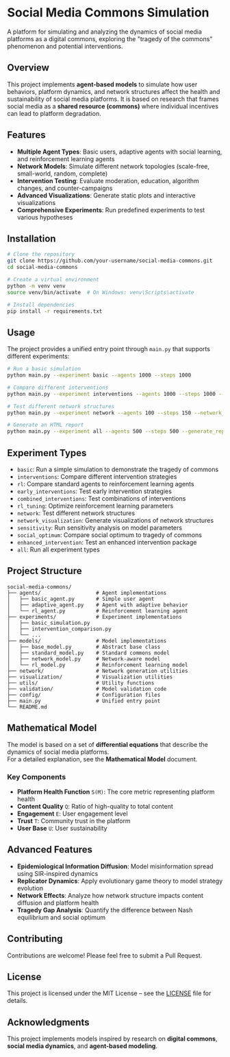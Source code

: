 # Social Media Commons Simulation

A platform for simulating and analyzing the dynamics of social media platforms as a digital commons, exploring the "tragedy of the commons" phenomenon and potential interventions.

## Overview

This project implements **agent-based models** to simulate how user behaviors, platform dynamics, and network structures affect the health and sustainability of social media platforms. It is based on research that frames social media as a **shared resource (commons)** where individual incentives can lead to platform degradation.

## Features

- **Multiple Agent Types**: Basic users, adaptive agents with social learning, and reinforcement learning agents  
- **Network Models**: Simulate different network topologies (scale-free, small-world, random, complete)  
- **Intervention Testing**: Evaluate moderation, education, algorithm changes, and counter-campaigns  
- **Advanced Visualizations**: Generate static plots and interactive visualizations  
- **Comprehensive Experiments**: Run predefined experiments to test various hypotheses  

## Installation

```bash
# Clone the repository
git clone https://github.com/your-username/social-media-commons.git
cd social-media-commons

# Create a virtual environment
python -m venv venv
source venv/bin/activate  # On Windows: venv\Scripts\activate

# Install dependencies
pip install -r requirements.txt
```

## Usage

The project provides a unified entry point through `main.py` that supports different experiments:

```bash
# Run a basic simulation
python main.py --experiment basic --agents 1000 --steps 1000

# Compare different interventions
python main.py --experiment interventions --agents 1000 --steps 1000 --intervention_step 200

# Test different network structures
python main.py --experiment network --agents 100 --steps 150 --network_type scale_free

# Generate an HTML report
python main.py --experiment all --agents 500 --steps 500 --generate_report
```

## Experiment Types

- `basic`: Run a simple simulation to demonstrate the tragedy of commons  
- `interventions`: Compare different intervention strategies  
- `rl`: Compare standard agents to reinforcement learning agents  
- `early_interventions`: Test early intervention strategies  
- `combined_interventions`: Test combinations of interventions  
- `rl_tuning`: Optimize reinforcement learning parameters  
- `network`: Test different network structures  
- `network_visualization`: Generate visualizations of network structures  
- `sensitivity`: Run sensitivity analysis on model parameters  
- `social_optimum`: Compare social optimum to tragedy of commons  
- `enhanced_intervention`: Test an enhanced intervention package  
- `all`: Run all experiment types  

## Project Structure

```
social-media-commons/
├── agents/                  # Agent implementations
│   ├── basic_agent.py       # Simple user agent
│   ├── adaptive_agent.py    # Agent with adaptive behavior
│   └── rl_agent.py          # Reinforcement learning agent
├── experiments/             # Experiment implementations
│   ├── basic_simulation.py
│   ├── intervention_comparison.py
│   └── ...
├── models/                  # Model implementations
│   ├── base_model.py        # Abstract base class
│   ├── standard_model.py    # Standard commons model
│   ├── network_model.py     # Network-aware model
│   └── rl_model.py          # Reinforcement learning model
├── network/                 # Network generation utilities
├── visualization/           # Visualization utilities
├── utils/                   # Utility functions
├── validation/              # Model validation code
├── config/                  # Configuration files
├── main.py                  # Unified entry point
└── README.md
```

## Mathematical Model

The model is based on a set of **differential equations** that describe the dynamics of social media platforms.  
For a detailed explanation, see the **Mathematical Model** document.

### Key Components

- **Platform Health Function** `S(M)`: The core metric representing platform health  
- **Content Quality** `Q`: Ratio of high-quality to total content  
- **Engagement** `E`: User engagement level  
- **Trust** `T`: Community trust in the platform  
- **User Base** `U`: User sustainability  

## Advanced Features

- **Epidemiological Information Diffusion**: Model misinformation spread using SIR-inspired dynamics  
- **Replicator Dynamics**: Apply evolutionary game theory to model strategy evolution  
- **Network Effects**: Analyze how network structure impacts content diffusion and platform health  
- **Tragedy Gap Analysis**: Quantify the difference between Nash equilibrium and social optimum  

## Contributing

Contributions are welcome! Please feel free to submit a Pull Request.

## License

This project is licensed under the MIT License – see the [LICENSE](LICENSE) file for details.

## Acknowledgments

This project implements models inspired by research on **digital commons**, **social media dynamics**, and **agent-based modeling**.
